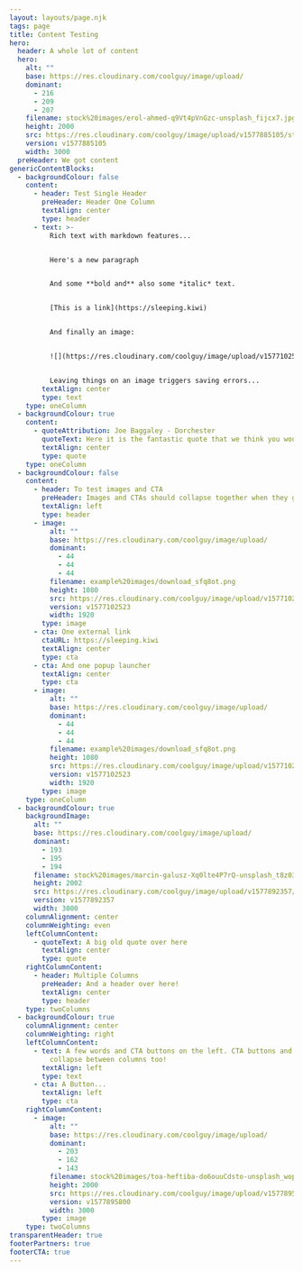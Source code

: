 ```yaml
---
layout: layouts/page.njk
tags: page
title: Content Testing
hero:
  header: A whole lot of content
  hero:
    alt: ""
    base: https://res.cloudinary.com/coolguy/image/upload/
    dominant:
      - 216
      - 209
      - 207
    filename: stock%20images/erol-ahmed-q9Vt4pVnGzc-unsplash_fijcx7.jpg
    height: 2000
    src: https://res.cloudinary.com/coolguy/image/upload/v1577885105/stock%20images/erol-ahmed-q9Vt4pVnGzc-unsplash_fijcx7.jpg
    version: v1577885105
    width: 3000
  preHeader: We got content
genericContentBlocks:
  - backgroundColour: false
    content:
      - header: Test Single Header
        preHeader: Header One Column
        textAlign: center
        type: header
      - text: >-
          Rich text with markdown features...


          Here's a new paragraph


          And some **bold and** also some *italic* text.


          [This is a link](https://sleeping.kiwi)


          And finally an image:


          ![](https://res.cloudinary.com/coolguy/image/upload/v1577102523/example%20images/300by300-b_p4rcuc.png)


          Leaving things on an image triggers saving errors...
        textAlign: center
        type: text
    type: oneColumn
  - backgroundColour: true
    content:
      - quoteAttribution: Joe Baggaley - Dorchester
        quoteText: Here it is the fantastic quote that we think you would like to hear
        textAlign: center
        type: quote
    type: oneColumn
  - backgroundColour: false
    content:
      - header: To test images and CTA
        preHeader: Images and CTAs should collapse together when they go edge-to-edge...
        textAlign: left
        type: header
      - image:
          alt: ""
          base: https://res.cloudinary.com/coolguy/image/upload/
          dominant:
            - 44
            - 44
            - 44
          filename: example%20images/download_sfq8ot.png
          height: 1080
          src: https://res.cloudinary.com/coolguy/image/upload/v1577102523/example%20images/download_sfq8ot.png
          version: v1577102523
          width: 1920
        type: image
      - cta: One external link
        ctaURL: https://sleeping.kiwi
        textAlign: center
        type: cta
      - cta: And one popup launcher
        textAlign: center
        type: cta
      - image:
          alt: ""
          base: https://res.cloudinary.com/coolguy/image/upload/
          dominant:
            - 44
            - 44
            - 44
          filename: example%20images/download_sfq8ot.png
          height: 1080
          src: https://res.cloudinary.com/coolguy/image/upload/v1577102523/example%20images/download_sfq8ot.png
          version: v1577102523
          width: 1920
        type: image
    type: oneColumn
  - backgroundColour: true
    backgroundImage:
      alt: ""
      base: https://res.cloudinary.com/coolguy/image/upload/
      dominant:
        - 193
        - 195
        - 194
      filename: stock%20images/marcin-galusz-Xq0lte4P7rQ-unsplash_t8z03i.jpg
      height: 2002
      src: https://res.cloudinary.com/coolguy/image/upload/v1577892357/stock%20images/marcin-galusz-Xq0lte4P7rQ-unsplash_t8z03i.jpg
      version: v1577892357
      width: 3000
    columnAlignment: center
    columnWeighting: even
    leftColumnContent:
      - quoteText: A big old quote over here
        textAlign: center
        type: quote
    rightColumnContent:
      - header: Multiple Columns
        preHeader: And a header over here!
        textAlign: center
        type: header
    type: twoColumns
  - backgroundColour: true
    columnAlignment: center
    columnWeighting: right
    leftColumnContent:
      - text: A few words and CTA buttons on the left. CTA buttons and images need to
          collapse between columns too!
        textAlign: left
        type: text
      - cta: A Button...
        textAlign: left
        type: cta
    rightColumnContent:
      - image:
          alt: ""
          base: https://res.cloudinary.com/coolguy/image/upload/
          dominant:
            - 203
            - 162
            - 143
          filename: stock%20images/toa-heftiba-do6ouuCdsto-unsplash_wop3u2.jpg
          height: 2000
          src: https://res.cloudinary.com/coolguy/image/upload/v1577895800/stock%20images/toa-heftiba-do6ouuCdsto-unsplash_wop3u2.jpg
          version: v1577895800
          width: 3000
        type: image
    type: twoColumns
transparentHeader: true
footerPartners: true
footerCTA: true
---
```

